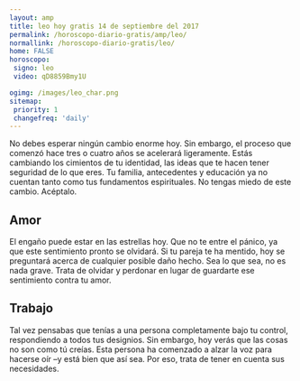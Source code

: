 ```yaml
---
layout: amp
title: leo hoy gratis 14 de septiembre del 2017 
permalink: /horoscopo-diario-gratis/amp/leo/
normallink: /horoscopo-diario-gratis/leo/
home: FALSE
horoscopo:
 signo: leo
 video: qD8859Bmy1U

ogimg: /images/leo_char.png
sitemap:
 priority: 1
 changefreq: 'daily'
---
```



No debes esperar ningún cambio enorme hoy. Sin embargo, el proceso que comenzó hace tres o cuatro años se acelerará ligeramente. Estás cambiando los cimientos de tu identidad, las ideas que te hacen tener seguridad de lo que eres. Tu familia, antecedentes y educación ya no cuentan tanto como tus fundamentos espirituales. No tengas miedo de este cambio. Acéptalo.

## Amor

El engaño puede estar en las estrellas hoy. Que no te entre el pánico, ya que este sentimiento pronto se olvidará. Si tu pareja te ha mentido, hoy se preguntará acerca de cualquier posible daño hecho. Sea lo que sea, no es nada grave. Trata de olvidar y perdonar en lugar de guardarte ese sentimiento contra tu amor.

## Trabajo

Tal vez pensabas que tenías a una persona completamente bajo tu control, respondiendo a todos tus designios. Sin embargo, hoy verás que las cosas no son como tú creías. Esta persona ha comenzado a alzar la voz para hacerse oír –y está bien que así sea. Por eso, trata de tener en cuenta sus necesidades.